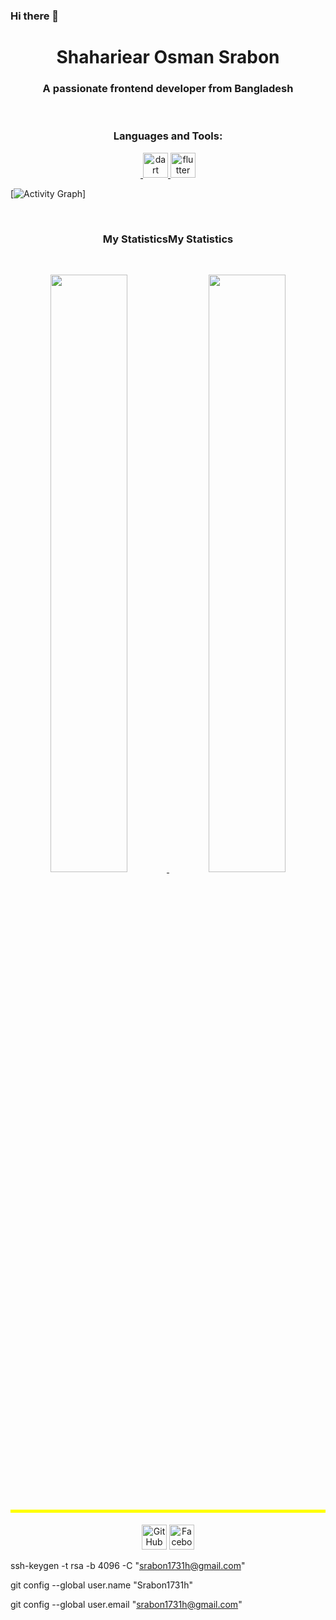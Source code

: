 ### Hi there 👋

<h1 align="center">
  <b>Shahariear Osman Srabon</b>
</h1>
<h3 align="center">A passionate frontend developer from Bangladesh</h3>
<br>
  
<h3 align="center">Languages and Tools:</h3>
<p align="center"> <a href="https://getbootstrap.com" target="_blank" rel="noreferrer"> <img    <a href="https://dart.dev" target="_blank" rel="noreferrer"> <img src="https://www.vectorlogo.zone/logos/dartlang/dartlang-icon.svg" alt="dart" width="40" height="40"/> </a> <a href="https://flutter.dev" target="_blank" rel="noreferrer"> <img src="https://www.vectorlogo.zone/logos/flutterio/flutterio-icon.svg" alt="flutter" width="40" height="40"/> </a> 
  
  
<br>
  
  
  
[![Activity Graph](https://activity-graph.herokuapp.com/graph?username=Srabon1731h&custom_title=Shahariear%20Osman%20Srabon's%20Contribution%20Graph&theme=gruvbox&bg_color=282828&hide_border=true&line=d1a01f&point=c58545)]
  
  
  
<br>
  
 
       
  
  </a>
  
  
  
</div>
 



<h3 align="center">My StatisticsMy Statistics</h3>


<br/>


<p align="center">
  
  <a href="https://github.com/Srabon1731h/">
    
    
  <img width="49.5%" src="https://github-readme-stats.vercel.app/api?username=Srabon1731h&show_icons=true&theme=gruvbox&hide_border=true" />
    <img width="49.5%" src="https://github-readme-streak-stats.herokuapp.com/?user=Srabon1731h&theme=gruvbox&hide_border=true" />
  </a>
</p>




<br>



<p align="center" style="background-color:yellow; padding-top:5px;">
<p align="center" style="padding-top:5px;">
 <a href="https://github.com/Srabon1731h"><img src="https://i.ibb.co/tXhy23t/github.png" alt="GitHub" width='40px' targer="blank"></a>
 <a href="https://https://www.facebook.com/"><img src="https://i.ibb.co/sJQ1pgn/facebook.png" alt="Facebook" width='40px' targer="blank"></a>
 
  
  
  
ssh-keygen -t rsa -b 4096 -C "srabon1731h@gmail.com"
  
  
  
  git config --global user.name "Srabon1731h"
  
  
  
 git config --global user.email "srabon1731h@gmail.com"
